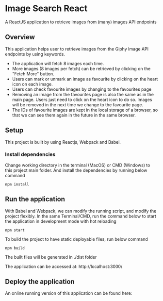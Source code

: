 # Image Search React

A ReactJS application to retrieve images from (many) images API endpoints

## Overview

This application helps user to retrieve images from the Giphy Image API endpoints by using keywords.

- The application will fetch 8 images each time.
- More images (8 images per fetch) can be retrieved by clicking on the "Fetch More" button.
- Users can mark or unmark an image as favourite by clicking on the heart icon on each image.
- Users can check favourite images by changing to the favourites page
- Removing an image from the favourites page is also the same as in the main page. Users just need to click on the heart icon to do so. Images will be removed in the next time we change to the favourite page.
- The IDs of favourite images are kept in the local storage of a browser, so that we can see them again in the future in the same browser.

## Setup

This project is built by using Reactjs, Webpack and Babel.

### Install dependencies

Change working directory in the terminal (MacOS) or CMD (Windows) to this project main folder. And install the dependencies by running
below command

```
npm install
```

## Run the application

With Babel and Webpack, we can modify the running script, and modify the project flexibly.
In the same Terminal/CMD, run the command below to start the application in development mode with hot reloading

```
npm start
```

To build the project to have static deployable files, run below command

```
npm build
```

The built files will be generated in ./dist folder

The application can be accessed at:
http://localhost:3000/

## Deploy the application

An online running version of this application can be found here:
